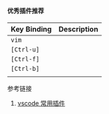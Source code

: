 





#### 优秀插件推荐





| Key Binding | Description |
| ----------- | ----------- |
| `vim`       |             |
| `[Ctrl-u]`  |             |
| `[Ctrl-f]`  |             |
| `[Ctrl-b]`  |             |
|             |             |







参考链接

1. [vscode 常用插件](https://www.cnblogs.com/clwydjgs/p/10078065.html)

